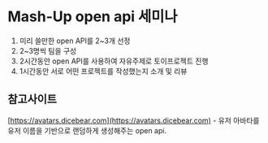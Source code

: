 # Mash-Up open api 세미나

1. 미리 쓸만한 open API를 2~3개 선정
2. 2~3명씩 팀을 구성
3. 2시간동안 open API를 사용하여 자유주제로 토이프로젝트 진행
4. 1시간동안 서로 어떤 프로젝트를 작성했는지 소개 및 리뷰

## 참고사이트

[https://avatars.dicebear.com](https://avatars.dicebear.com) - 유저 아바타를 유저 이름을 기반으로 랜덤하게 생성해주는 open api.
